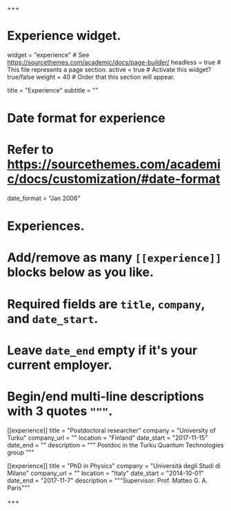 +++
# Experience widget.
widget = "experience"  # See https://sourcethemes.com/academic/docs/page-builder/
headless = true  # This file represents a page section.
active = true  # Activate this widget? true/false
weight = 40  # Order that this section will appear.

title = "Experience"
subtitle = ""

# Date format for experience
#   Refer to https://sourcethemes.com/academic/docs/customization/#date-format
date_format = "Jan 2006"

# Experiences.
#   Add/remove as many `[[experience]]` blocks below as you like.
#   Required fields are `title`, `company`, and `date_start`.
#   Leave `date_end` empty if it's your current employer.
#   Begin/end multi-line descriptions with 3 quotes `"""`.
[[experience]]
  title = "Postdoctoral researcher"
  company = "University of Turku"
  company_url = ""
  location = "Finland"
  date_start = "2017-11-15"
  date_end = ""
  description = """
  Postdoc in the Turku Quantum Technologies group
  """

[[experience]]
  title = "PhD in Physics"
  company = "Università degli Studi di Milano"
  company_url = ""
  location = "Italy"
  date_start = "2014-10-01"
  date_end = "2017-11-7"
  description = """Supervisor: Prof. Matteo G. A. Paris"""

+++
